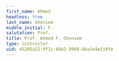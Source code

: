 ```yaml
---
first_name: Ahmed
headless: true
last_name: Ghoniem
middle_initial: F.
salutation: Prof.
title: Prof. Ahmed F. Ghoniem
type: instructor
uid: 45285a22-9f1c-66b2-9989-bba1e4e219fe
---
```

